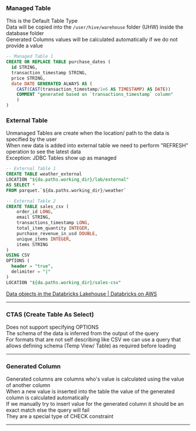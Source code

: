 ### Managed Table

This is the Default Table Type  
Data will be copied into the `/user/hive/warehouse` folder (UHW) inside the database folder  
Generated Columns values will be calculated automatically if we do not provide a value

````sql
-- Managed Table 1
CREATE OR REPLACE TABLE purchase_dates (
  id STRING, 
  transaction_timestamp STRING, 
  price STRING,
  date DATE GENERATED ALWAYS AS (
    CAST(CAST(transaction_timestamp/1e6 AS TIMESTAMP) AS DATE))
    COMMENT "generated based on `transactions_timestamp` column"
	)
)
````

### External Table

Unmanaged Tables are create when the location/ path to the data is specified by the user  
When new data is added into external table we need to perform "REFRESH" operation to see the latest data  
Exception: JDBC Tables show up as managed

````sql
-- External Table 1
CREATE TABLE weather_external
LOCATION "${da.paths.working_dir}/lab/external"
AS SELECT * 
FROM parquet.`${da.paths.working_dir}/weather`

-- External Table 2
CREATE TABLE sales_csv (
	order_id LONG, 
	email STRING, 
	transactions_timestamp LONG, 
	total_item_quantity INTEGER, 
	purchase_revenue_in_usd DOUBLE, 
	unique_items INTEGER, 
	items STRING
)
USING CSV
OPTIONS (
  header = "true",
  delimiter = "|"
)
LOCATION "${da.paths.working_dir}/sales-csv"
````

[Data objects in the Databricks Lakehouse | Databricks on AWS](https://docs.databricks.com/lakehouse/data-objects.html)

---

### CTAS (Create Table As Select)

Does not support specifying OPTIONS  
The schema of the data is inferred from the output of the query  
For formats that are not self describing like CSV we can use a query that allows defining schema (Temp View/ Table) as required before loading

---

### Generated Column

Generated columns are columns who's value is calculated using the value of another column  
When a new value is inserted into the table the value of the generated column is calculated automatically  
If we manually try to insert value for the generated column it should be an exact match else the query will fail  
They are a special type of CHECK constraint

---

